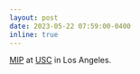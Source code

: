 ```yaml
---
layout: post
date: 2023-05-22 07:59:00-0400
inline: true 
---
```


[MIP](https://www.mixedinteger.org/2023/) at [USC](https://www.mixedinteger.org/2023/) in Los Angeles.